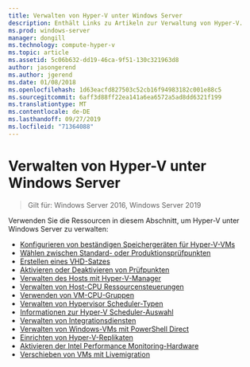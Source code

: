 ```yaml
---
title: Verwalten von Hyper-V unter Windows Server
description: Enthält Links zu Artikeln zur Verwaltung von Hyper-V.
ms.prod: windows-server
manager: dongill
ms.technology: compute-hyper-v
ms.topic: article
ms.assetid: 5c06b632-dd19-46ca-9f51-130c321963d8
author: jasongerend
ms.author: jgerend
ms.date: 01/08/2018
ms.openlocfilehash: 1d63eacfd827503c52cb16f94983182c001e88c5
ms.sourcegitcommit: 6aff3d88ff22ea141a6ea6572a5ad8dd6321f199
ms.translationtype: MT
ms.contentlocale: de-DE
ms.lasthandoff: 09/27/2019
ms.locfileid: "71364088"
---
```

# <a name="manage-hyper-v-on-windows-server"></a>Verwalten von Hyper-V unter Windows Server

>Gilt für: Windows Server 2016, Windows Server 2019

Verwenden Sie die Ressourcen in diesem Abschnitt, um Hyper-V unter Windows Server zu verwalten:

- [Konfigurieren von beständigen Speichergeräten für Hyper-V-VMs](persistent-memory-cmdlets.md)
- [Wählen zwischen Standard- oder Produktionsprüfpunkten](Choose-between-standard-or-production-checkpoints-in-Hyper-V.md)
- [Erstellen eines VHD-Satzes](Create-VHDSet-file.md)
- [Aktivieren oder Deaktivieren von Prüfpunkten](Enable-or-disable-checkpoints-in-Hyper-V.md)
- [Verwalten des Hosts mit Hyper-V-Manager](Remotely-manage-Hyper-V-hosts.md)
- [Verwalten von Host-CPU Ressourcensteuerungen](manage-hyper-v-minroot-2016.md)
- [Verwenden von VM-CPU-Gruppen](manage-hyper-v-cpugroups.md)
- [Verwalten von Hypervisor Scheduler-Typen](manage-hyper-v-scheduler-types.md)
- [Informationen zur Hyper-V Scheduler-Auswahl](about-hyper-v-scheduler-type-selection.md)
- [Verwalten von Integrationsdiensten](Manage-Hyper-V-integration-services.md)
- [Verwalten von Windows-VMs mit PowerShell Direct](Manage-Windows-virtual-machines-with-powershell-direct.md)
- [Einrichten von Hyper-V-Replikaten](Set-up-Hyper-V-Replica.md) 
- [Aktivieren der Intel Performance Monitoring-Hardware](Performance-Monitoring-Hardware.md)
- [Verschieben von VMs mit Livemigration](Live-migration-overview.md)
